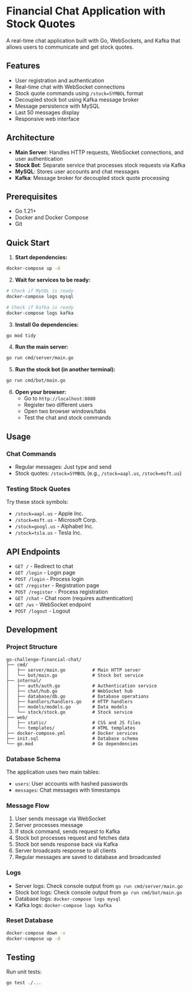 # Financial Chat Application with Stock Quotes

A real-time chat application built with Go, WebSockets, and Kafka that allows users to communicate and get stock quotes.

## Features

- User registration and authentication
- Real-time chat with WebSocket connections
- Stock quote commands using `/stock=SYMBOL` format
- Decoupled stock bot using Kafka message broker
- Message persistence with MySQL
- Last 50 messages display
- Responsive web interface

## Architecture

- **Main Server**: Handles HTTP requests, WebSocket connections, and user authentication
- **Stock Bot**: Separate service that processes stock requests via Kafka
- **MySQL**: Stores user accounts and chat messages
- **Kafka**: Message broker for decoupled stock quote processing

## Prerequisites

- Go 1.21+
- Docker and Docker Compose
- Git

## Quick Start

1. **Start dependencies:**
```bash
docker-compose up -d
```

2. **Wait for services to be ready:**
```bash
# Check if MySQL is ready
docker-compose logs mysql

# Check if Kafka is ready
docker-compose logs kafka
```

3. **Install Go dependencies:**
```bash
go mod tidy
```

4. **Run the main server:**
```bash
go run cmd/server/main.go
```

5. **Run the stock bot (in another terminal):**
```bash
go run cmd/bot/main.go
```

6. **Open your browser:**
    - Go to `http://localhost:8080`
    - Register two different users
    - Open two browser windows/tabs
    - Test the chat and stock commands

## Usage

### Chat Commands

- Regular messages: Just type and send
- Stock quotes: `/stock=SYMBOL` (e.g., `/stock=aapl.us`, `/stock=msft.us`)

### Testing Stock Quotes

Try these stock symbols:
- `/stock=aapl.us` - Apple Inc.
- `/stock=msft.us` - Microsoft Corp.
- `/stock=googl.us` - Alphabet Inc.
- `/stock=tsla.us` - Tesla Inc.

## API Endpoints

- `GET /` - Redirect to chat
- `GET /login` - Login page
- `POST /login` - Process login
- `GET /register` - Registration page
- `POST /register` - Process registration
- `GET /chat` - Chat room (requires authentication)
- `GET /ws` - WebSocket endpoint
- `POST /logout` - Logout

## Development

### Project Structure

```
go-challenge-financial-chat/
├── cmd/
│   ├── server/main.go          # Main HTTP server
│   └── bot/main.go             # Stock bot service
├── internal/
│   ├── auth/auth.go            # Authentication service
│   ├── chat/hub.go             # WebSocket hub
│   ├── database/db.go          # Database operations
│   ├── handlers/handlers.go    # HTTP handlers
│   ├── models/models.go        # Data models
│   └── stock/stock.go          # Stock service
├── web/
│   ├── static/                 # CSS and JS files
│   └── templates/              # HTML templates
├── docker-compose.yml          # Docker services
├── init.sql                    # Database schema
└── go.mod                      # Go dependencies
```

### Database Schema

The application uses two main tables:
- `users`: User accounts with hashed passwords
- `messages`: Chat messages with timestamps

### Message Flow

1. User sends message via WebSocket
2. Server processes message
3. If stock command, sends request to Kafka
4. Stock bot processes request and fetches data
5. Stock bot sends response back via Kafka
6. Server broadcasts response to all clients
7. Regular messages are saved to database and broadcasted

### Logs

- Server logs: Check console output from `go run cmd/server/main.go`
- Stock bot logs: Check console output from `go run cmd/bot/main.go`
- Database logs: `docker-compose logs mysql`
- Kafka logs: `docker-compose logs kafka`

### Reset Database

```bash
docker-compose down -v
docker-compose up -d
```

## Testing

Run unit tests:
```bash
go test ./...
```
